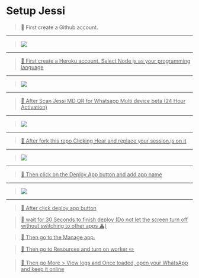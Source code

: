 


# Setup Jessi


 >🦋 First create a Github account.
  
----


> <a href="https://github.com/whiteshadowofficial/Jessi-Setup/blob/main/github.md"><img src="https://img.shields.io/badge/Create-Github Account-ff0000?style=for-the-badge&logo=github&logoColor=ff000000&link=https://www.youtube.com/c/BOTINDO" /><br>


----


> 🦋 First create a Heroku account. Select Node js as your programming language
  

----


> <a href="https://github.com/whiteshadowofficial/Jessi-Setup/blob/main/Heroku.md"><img src="https://img.shields.io/badge/Create-Heroku Account-ff0000?style=for-the-badge&logo=heroku&logoColor=ff000000&link=https://www.youtube.com/c/BOTINDO" /><br>


----


> 🦋 After Scan Jessi MD QR for Whatsapp Multi device beta (24 Hour Activation)
  
 
-----


> <a href="https://github.com/whiteshadowofficial/Jessi-Setup/blob/main/replit.md"><img src="https://img.shields.io/badge/Get Qr-Using Replit     .-ff0000?style=for-the-badge&logo=replit&logoColor=ff000000&link=https://www.youtube.com/c/BOTINDO" /><br>


----


> 🦋 After fork this repo Clicking Hear and replace your session.js on it
   
  
----


> <a href="https://github.com/whiteshadowofficial/Jessi-Setup/blob/main/fork.md"><img src="https://img.shields.io/badge/Fork  .-My Repository  .-ff0000?style=for-the-badge&logo=github&logoColor=ff000000&link=https://www.youtube.com/c/BOTINDO" /><br>


----


> 🦋 Then click on the Deploy App button and add app name 
  

----


> <a href="https://github.com/whiteshadowofficial/Jessi-Setup/blob/main/heroku_deploy.md"><img src="https://img.shields.io/badge/Deploy-Bot To heroku  .-ff0000?style=for-the-badge&logo=heroku&logoColor=ff000000&link=https://www.youtube.com/c/BOTINDO" /><br>


----
 

> 🦋 After click deploy app button 
   
> 🦋 wait for 30 Seconds to finish deploy (Do not let the screen turn off without switching to other apps ⚠️)
  
> 🦋 Then go to the Manage app.
   
> 🦋 Then go to Resources and turn on worker ✏️ 
  
> 🦋 Then go More > View logs and Once loaded, open your WhatsApp and keep it online

